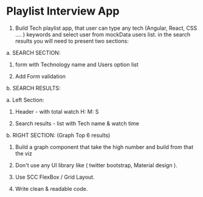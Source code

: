 # Playlist Interview App

1. Build Tech playlist app, that user can type any tech (Angular, React, CSS .... ) keywords and select user from mockData users list. in the search results you will need to present two sections:

a. SEARCH SECTION:

1. form with Technology name and Users option list

2. Add Form validation

b. SEARCH RESULTS:

a. Left Section:

1. Header - with total watch H: M: S

2. Search results - list with Tech name & watch time

b. RIGHT SECTION: (Graph Top 6 results)

1. Build a graph component that take the high number and build from that the viz

2. Don't use any UI library like ( twitter bootstrap, Material design ).

3. Use SCC FlexBox / Grid Layout.

4. Write clean & readable code.